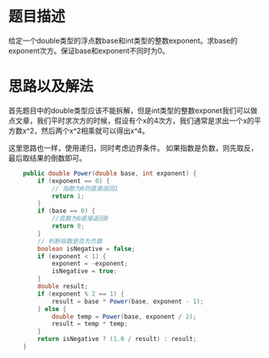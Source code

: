 # 题目描述
给定一个double类型的浮点数base和int类型的整数exponent。求base的exponent次方。保证base和exponent不同时为0。

# 思路以及解法
首先题目中的double类型应该不能拆解，但是int类型的整数exponet我们可以做点文章，我们平时求次方的时候，假设有个x的4次方，我们通常是求出一个x的平方数x^2，然后两个x^2相乘就可以得出x^4。

这里思路也一样，使用递归，同时考虑边界条件。
如果指数是负数，则先取反，最后取结果的倒数即可。

```java
    public double Power(double base, int exponent) {
        if (exponent == 0) {
            // 指数为0则直接返回1
            return 1;
        }
        if (base == 0) {
            //底数为0直接返回0
            return 0;
        }
        // 判断指数是否为负数
        boolean isNegative = false;
        if (exponent < 1) {
            exponent = -exponent;
            isNegative = true;
        }
        double result;
        if (exponent % 2 == 1) {
            result = base * Power(base, exponent - 1);
        } else {
            double temp = Power(base, exponent / 2);
            result = temp * temp;
        }
        return isNegative ? (1.0 / result) : result;
    }
```

